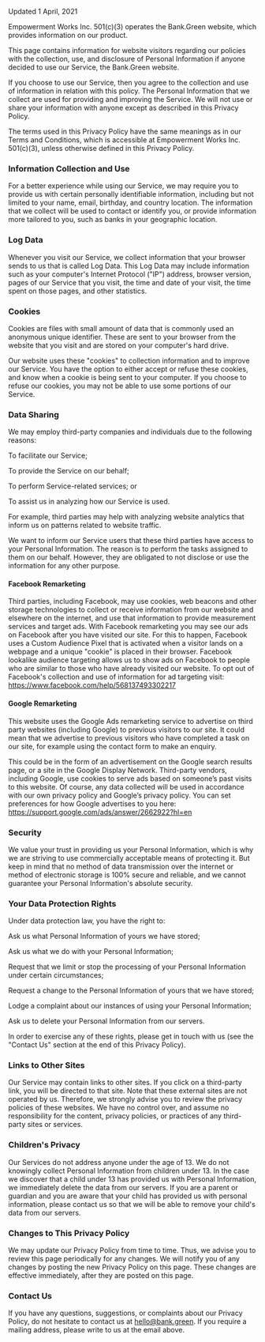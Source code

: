 Updated 1 April, 2021

Empowerment Works Inc. 501(c)(3) operates the Bank.Green website, which provides information on our product.

This page contains information for website visitors regarding our policies with the collection, use, and disclosure of Personal Information if anyone decided to use our Service, the Bank.Green website.

If you choose to use our Service, then you agree to the collection and use of information in relation with this policy. The Personal Information that we collect are used for providing and improving the Service. We will not use or share your information with anyone except as described in this Privacy Policy.

The terms used in this Privacy Policy have the same meanings as in our Terms and Conditions, which is accessible at Empowerment Works Inc. 501(c)(3), unless otherwise defined in this Privacy Policy.

### Information Collection and Use

For a better experience while using our Service, we may require you to provide us with certain personally identifiable information, including but not limited to your name, email, birthday, and country location. The information that we collect will be used to contact or identify you, or provide information more tailored to you, such as banks in your geographic location.

### Log Data

Whenever you visit our Service, we collect information that your browser sends to us that is called Log Data. This Log Data may include information such as your computer&#39;s Internet Protocol (&quot;IP&quot;) address, browser version, pages of our Service that you visit, the time and date of your visit, the time spent on those pages, and other statistics.

### Cookies

Cookies are files with small amount of data that is commonly used an anonymous unique identifier. These are sent to your browser from the website that you visit and are stored on your computer&#39;s hard drive.

Our website uses these &quot;cookies&quot; to collection information and to improve our Service. You have the option to either accept or refuse these cookies, and know when a cookie is being sent to your computer. If you choose to refuse our cookies, you may not be able to use some portions of our Service.

### Data Sharing

We may employ third-party companies and individuals due to the following reasons:

To facilitate our Service;

To provide the Service on our behalf;

To perform Service-related services; or

To assist us in analyzing how our Service is used.

For example, third parties may help with analyzing website analytics that inform us on patterns related to website traffic. 

We want to inform our Service users that these third parties have access to your Personal Information. The reason is to perform the tasks assigned to them on our behalf. However, they are obligated to not disclose or use the information for any other purpose.

#### Facebook Remarketing

Third parties, including Facebook, may use cookies, web beacons and other storage technologies to collect or receive information from our website and elsewhere on the internet, and use that information to provide measurement services and target ads. With Facebook remarketing you may see our ads on Facebook after you have visited our site. For this to happen, Facebook uses a Custom Audience Pixel that is activated when a visitor lands on a webpage and a unique "cookie" is placed in their browser. Facebook lookalike audience targeting allows us to show ads on Facebook to people who are similar to those who have already visited our website. To opt out of Facebook's collection and use of information for ad targeting visit: https://www.facebook.com/help/568137493302217

#### Google Remarketing

This website uses the Google Ads remarketing service to advertise on third party websites (including Google) to previous visitors to our site. It could mean that we advertise to previous visitors who have completed a task on our site, for example using the contact form to make an enquiry.

This could be in the form of an advertisement on the Google search results page, or a site in the Google Display Network. Third-party vendors, including Google, use cookies to serve ads based on someone’s past visits to this website. Of course, any data collected will be used in accordance with our own privacy policy and Google’s privacy policy. You can set preferences for how Google advertises to you here: https://support.google.com/ads/answer/2662922?hl=en

### Security

We value your trust in providing us your Personal Information, which is why we are striving to use commercially acceptable means of protecting it. But keep in mind that no method of data transmission over the internet or method of electronic storage is 100% secure and reliable, and we cannot guarantee your Personal Information's absolute security.

### Your Data Protection Rights

Under data protection law, you have the right to:

Ask us what Personal Information of yours we have stored;

Ask us what we do with your Personal Information;

Request that we limit or stop the processing of your Personal Information under certain circumstances; 

Request a change to the Personal Information of yours that we have stored;

Lodge a complaint about our instances of using your Personal Information;

Ask us to delete your Personal Information from our servers.

In order to exercise any of these rights, please get in touch with us (see the "Contact Us" section at the end of this Privacy Policy).


### Links to Other Sites

Our Service may contain links to other sites. If you click on a third-party link, you will be directed to that site. Note that these external sites are not operated by us. Therefore, we strongly advise you to review the privacy policies of these websites. We have no control over, and assume no responsibility for the content, privacy policies, or practices of any third-party sites or services.

### Children's Privacy

Our Services do not address anyone under the age of 13. We do not knowingly collect Personal Information from children under 13. In the case we discover that a child under 13 has provided us with Personal Information, we immediately delete the data from our servers. If you are a parent or guardian and you are aware that your child has provided us with personal information, please contact us so that we will be able to remove your child's data from our servers.

### Changes to This Privacy Policy

We may update our Privacy Policy from time to time. Thus, we advise you to review this page periodically for any changes. We will notify you of any changes by posting the new Privacy Policy on this page. These changes are effective immediately, after they are posted on this page.

### Contact Us

If you have any questions, suggestions, or complaints about our Privacy Policy, do not hesitate to contact us at hello@bank.green. If you require a mailing address, please write to us at the email above.